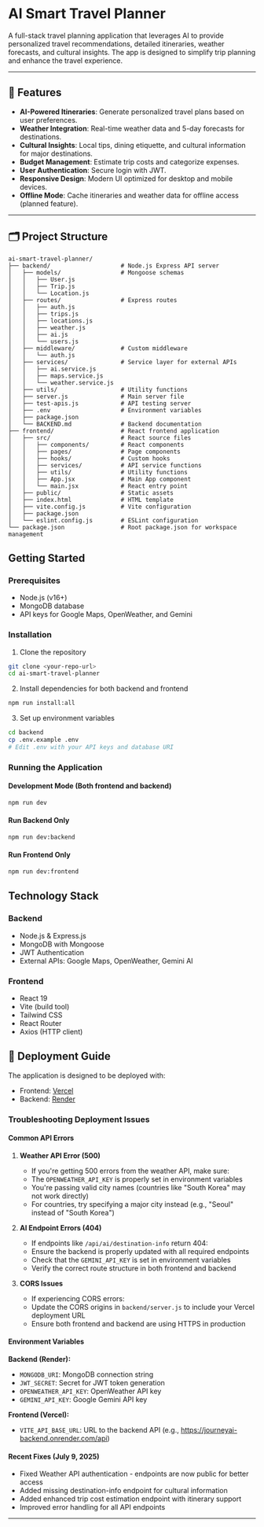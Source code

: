 # AI Smart Travel Planner

A full-stack travel planning application that leverages AI to provide personalized travel recommendations, detailed itineraries, weather forecasts, and cultural insights. The app is designed to simplify trip planning and enhance the travel experience.

---

## 🌟 Features

- **AI-Powered Itineraries**: Generate personalized travel plans based on user preferences.
- **Weather Integration**: Real-time weather data and 5-day forecasts for destinations.
- **Cultural Insights**: Local tips, dining etiquette, and cultural information for major destinations.
- **Budget Management**: Estimate trip costs and categorize expenses.
- **User Authentication**: Secure login with JWT.
- **Responsive Design**: Modern UI optimized for desktop and mobile devices.
- **Offline Mode**: Cache itineraries and weather data for offline access (planned feature).

---

## 🗂️ Project Structure

```
ai-smart-travel-planner/
├── backend/                    # Node.js Express API server
│   ├── models/                 # Mongoose schemas
│   │   ├── User.js
│   │   ├── Trip.js
│   │   └── Location.js
│   ├── routes/                 # Express routes
│   │   ├── auth.js
│   │   ├── trips.js
│   │   ├── locations.js
│   │   ├── weather.js
│   │   ├── ai.js
│   │   └── users.js
│   ├── middleware/             # Custom middleware
│   │   └── auth.js
│   ├── services/               # Service layer for external APIs
│   │   ├── ai.service.js
│   │   ├── maps.service.js
│   │   └── weather.service.js
│   ├── utils/                  # Utility functions
│   ├── server.js               # Main server file
│   ├── test-apis.js            # API testing server
│   ├── .env                    # Environment variables
│   ├── package.json
│   └── BACKEND.md              # Backend documentation
├── frontend/                   # React frontend application
│   ├── src/                    # React source files
│   │   ├── components/         # React components
│   │   ├── pages/              # Page components
│   │   ├── hooks/              # Custom hooks
│   │   ├── services/           # API service functions
│   │   ├── utils/              # Utility functions
│   │   ├── App.jsx             # Main App component
│   │   └── main.jsx            # React entry point
│   ├── public/                 # Static assets
│   ├── index.html              # HTML template
│   ├── vite.config.js          # Vite configuration
│   ├── package.json
│   └── eslint.config.js        # ESLint configuration
└── package.json                # Root package.json for workspace management
```

## Getting Started

### Prerequisites
- Node.js (v16+)
- MongoDB database
- API keys for Google Maps, OpenWeather, and Gemini

### Installation

1. Clone the repository
```bash
git clone <your-repo-url>
cd ai-smart-travel-planner
```

2. Install dependencies for both backend and frontend
```bash
npm run install:all
```

3. Set up environment variables
```bash
cd backend
cp .env.example .env
# Edit .env with your API keys and database URI
```

### Running the Application

#### Development Mode (Both frontend and backend)
```bash
npm run dev
```

#### Run Backend Only
```bash
npm run dev:backend
```

#### Run Frontend Only
```bash
npm run dev:frontend
```

## Technology Stack

### Backend
- Node.js & Express.js
- MongoDB with Mongoose
- JWT Authentication
- External APIs: Google Maps, OpenWeather, Gemini AI

### Frontend
- React 19
- Vite (build tool)
- Tailwind CSS
- React Router
- Axios (HTTP client)

## 🚀 Deployment Guide

The application is designed to be deployed with:
- Frontend: [Vercel](https://vercel.com)
- Backend: [Render](https://render.com)

### Troubleshooting Deployment Issues

#### Common API Errors

1. **Weather API Error (500)**
   - If you're getting 500 errors from the weather API, make sure:
   - The `OPENWEATHER_API_KEY` is properly set in environment variables
   - You're passing valid city names (countries like "South Korea" may not work directly)
   - For countries, try specifying a major city instead (e.g., "Seoul" instead of "South Korea")

2. **AI Endpoint Errors (404)**
   - If endpoints like `/api/ai/destination-info` return 404:
   - Ensure the backend is properly updated with all required endpoints
   - Check that the `GEMINI_API_KEY` is set in environment variables
   - Verify the correct route structure in both frontend and backend

3. **CORS Issues**
   - If experiencing CORS errors:
   - Update the CORS origins in `backend/server.js` to include your Vercel deployment URL
   - Ensure both frontend and backend are using HTTPS in production

#### Environment Variables

**Backend (Render):**
- `MONGODB_URI`: MongoDB connection string
- `JWT_SECRET`: Secret for JWT token generation
- `OPENWEATHER_API_KEY`: OpenWeather API key
- `GEMINI_API_KEY`: Google Gemini API key

**Frontend (Vercel):**
- `VITE_API_BASE_URL`: URL to the backend API (e.g., https://journeyai-backend.onrender.com/api)

#### Recent Fixes (July 9, 2025)

- Fixed Weather API authentication - endpoints are now public for better access
- Added missing destination-info endpoint for cultural information
- Added enhanced trip cost estimation endpoint with itinerary support
- Improved error handling for all API endpoints

---
